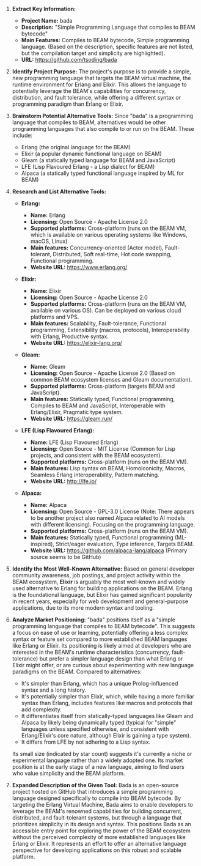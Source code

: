 1.  **Extract Key Information:**
    *   **Project Name:** bada
    *   **Description:** "Simple Programming Language that compiles to BEAM bytecode"
    *   **Main Features:** Compiles to BEAM bytecode, Simple programming language. (Based on the description, specific features are not listed, but the compilation target and simplicity are highlighted).
    *   **URL:** https://github.com/tsoding/bada

2.  **Identify Project Purpose:**
    The project's purpose is to provide a simple, new programming language that targets the BEAM virtual machine, the runtime environment for Erlang and Elixir. This allows the language to potentially leverage the BEAM's capabilities for concurrency, distribution, and fault tolerance, while offering a different syntax or programming paradigm than Erlang or Elixir.

3.  **Brainstorm Potential Alternative Tools:**
    Since "bada" is a programming language that compiles to BEAM, alternatives would be other programming languages that also compile to or run on the BEAM. These include:
    *   Erlang (the original language for the BEAM)
    *   Elixir (a popular dynamic functional language on BEAM)
    *   Gleam (a statically typed language for BEAM and JavaScript)
    *   LFE (Lisp Flavoured Erlang - a Lisp dialect for BEAM)
    *   Alpaca (a statically typed functional language inspired by ML for BEAM)

4.  **Research and List Alternative Tools:**

    *   **Erlang:**
        *   **Name:** Erlang
        *   **Licensing:** Open Source - Apache License 2.0
        *   **Supported platforms:** Cross-platform (runs on the BEAM VM, which is available on various operating systems like Windows, macOS, Linux)
        *   **Main features:** Concurrency-oriented (Actor model), Fault-tolerant, Distributed, Soft real-time, Hot code swapping, Functional programming.
        *   **Website URL:** https://www.erlang.org/

    *   **Elixir:**
        *   **Name:** Elixir
        *   **Licensing:** Open Source - Apache License 2.0
        *   **Supported platforms:** Cross-platform (runs on the BEAM VM, available on various OS). Can be deployed on various cloud platforms and VPS.
        *   **Main features:** Scalability, Fault-tolerance, Functional programming, Extensibility (macros, protocols), Interoperability with Erlang, Productive syntax.
        *   **Website URL:** https://elixir-lang.org/

    *   **Gleam:**
        *   **Name:** Gleam
        *   **Licensing:** Open Source - Apache License 2.0 (Based on common BEAM ecosystem licenses and Gleam documentation).
        *   **Supported platforms:** Cross-platform (targets BEAM and JavaScript).
        *   **Main features:** Statically typed, Functional programming, Compiles to BEAM and JavaScript, Interoperable with Erlang/Elixir, Pragmatic type system.
        *   **Website URL:** https://gleam.run/

    *   **LFE (Lisp Flavoured Erlang):**
        *   **Name:** LFE (Lisp Flavoured Erlang)
        *   **Licensing:** Open Source - MIT License (Common for Lisp projects, and consistent with the BEAM ecosystem).
        *   **Supported platforms:** Cross-platform (runs on the BEAM VM).
        *   **Main features:** Lisp syntax on BEAM, Homoiconicity, Macros, Seamless Erlang interoperability, Pattern matching.
        *   **Website URL:** http://lfe.io/

    *   **Alpaca:**
        *   **Name:** Alpaca
        *   **Licensing:** Open Source - GPL-3.0 License (Note: There appears to be another project also named Alpaca related to AI models with different licensing). Focusing on the programming language.
        *   **Supported platforms:** Cross-platform (runs on the BEAM VM).
        *   **Main features:** Statically typed, Functional programming (ML-inspired), Strict/eager evaluation, Type inference, Targets BEAM.
        *   **Website URL:** https://github.com/alpaca-lang/alpaca (Primary source seems to be GitHub)

5.  **Identify the Most Well-Known Alternative:**
    Based on general developer community awareness, job postings, and project activity within the BEAM ecosystem, **Elixir** is arguably the most well-known and widely used alternative to Erlang for building applications on the BEAM. Erlang is the foundational language, but Elixir has gained significant popularity in recent years, especially for web development and general-purpose applications, due to its more modern syntax and tooling.

6.  **Analyze Market Positioning:**
    "bada" positions itself as a "simple programming language that compiles to BEAM bytecode". This suggests a focus on ease of use or learning, potentially offering a less complex syntax or feature set compared to more established BEAM languages like Erlang or Elixir. Its positioning is likely aimed at developers who are interested in the BEAM's runtime characteristics (concurrency, fault-tolerance) but prefer a simpler language design than what Erlang or Elixir might offer, or are curious about experimenting with new language paradigms on the BEAM. Compared to alternatives:
    *   It's simpler than Erlang, which has a unique Prolog-influenced syntax and a long history.
    *   It's potentially simpler than Elixir, which, while having a more familiar syntax than Erlang, includes features like macros and protocols that add complexity.
    *   It differentiates itself from statically-typed languages like Gleam and Alpaca by likely being dynamically typed (typical for "simple" languages unless specified otherwise, and consistent with Erlang/Elixir's core nature, although Elixir is gaining a type system).
    *   It differs from LFE by not adhering to a Lisp syntax.

    Its small size (indicated by star count) suggests it's currently a niche or experimental language rather than a widely adopted one. Its market position is at the early stage of a new language, aiming to find users who value simplicity and the BEAM platform.

7.  **Expanded Description of the Given Tool:**
    Bada is an open-source project hosted on GitHub that introduces a simple programming language designed specifically to compile into BEAM bytecode. By targeting the Erlang Virtual Machine, Bada aims to enable developers to leverage the BEAM's renowned capabilities for building concurrent, distributed, and fault-tolerant systems, but through a language that prioritizes simplicity in its design and syntax. This positions Bada as an accessible entry point for exploring the power of the BEAM ecosystem without the perceived complexity of more established languages like Erlang or Elixir. It represents an effort to offer an alternative language perspective for developing applications on this robust and scalable platform.